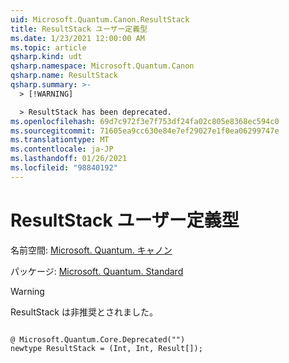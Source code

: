 ```yaml
---
uid: Microsoft.Quantum.Canon.ResultStack
title: ResultStack ユーザー定義型
ms.date: 1/23/2021 12:00:00 AM
ms.topic: article
qsharp.kind: udt
qsharp.namespace: Microsoft.Quantum.Canon
qsharp.name: ResultStack
qsharp.summary: >-
  > [!WARNING]

  > ResultStack has been deprecated.
ms.openlocfilehash: 69d7c972f3e7f753df24fa02c805e8368ec594c0
ms.sourcegitcommit: 71605ea9cc630e84e7ef29027e1f0ea06299747e
ms.translationtype: MT
ms.contentlocale: ja-JP
ms.lasthandoff: 01/26/2021
ms.locfileid: "98840192"
---
```

# <a name="resultstack-user-defined-type"></a>ResultStack ユーザー定義型

名前空間: [Microsoft. Quantum. キャノン](xref:Microsoft.Quantum.Canon)

パッケージ: [Microsoft. Quantum. Standard](https://nuget.org/packages/Microsoft.Quantum.Standard)


> [!WARNING]
> ResultStack は非推奨とされました。



```qsharp

@ Microsoft.Quantum.Core.Deprecated("")
newtype ResultStack = (Int, Int, Result[]);
```


